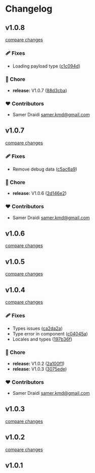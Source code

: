 # Changelog


## v1.0.8

[compare changes](https://github.com/skmd87/vuetify-confirm/compare/v1.0.7...v1.0.8)

### 🩹 Fixes

- Loading payload type ([c1c094d](https://github.com/skmd87/vuetify-confirm/commit/c1c094d))

### 🏡 Chore

- **release:** V1.0.7 ([88d3cba](https://github.com/skmd87/vuetify-confirm/commit/88d3cba))

### ❤️ Contributors

- Samer Draidi <samer.kmd@gmail.com>

## v1.0.7

[compare changes](https://github.com/skmd87/vuetify-confirm/compare/v1.0.6...v1.0.7)

### 🩹 Fixes

- Remove debug data ([c5ac6a9](https://github.com/skmd87/vuetify-confirm/commit/c5ac6a9))

### 🏡 Chore

- **release:** V1.0.6 ([2d146e2](https://github.com/skmd87/vuetify-confirm/commit/2d146e2))

### ❤️ Contributors

- Samer Draidi <samer.kmd@gmail.com>

## v1.0.6

[compare changes](https://github.com/skmd87/vuetify-confirm/compare/v1.0.5...v1.0.6)

## v1.0.5

[compare changes](https://github.com/skmd87/vuetify-confirm/compare/v1.0.4...v1.0.5)

## v1.0.4

[compare changes](https://github.com/skmd87/vuetify-confirm/compare/v1.0.1...v1.0.4)

### 🩹 Fixes

- Types issues ([ca2da2a](https://github.com/skmd87/vuetify-confirm/commit/ca2da2a))
- Type error in component ([c04045a](https://github.com/skmd87/vuetify-confirm/commit/c04045a))
- Locales and types ([197b36f](https://github.com/skmd87/vuetify-confirm/commit/197b36f))

### 🏡 Chore

- **release:** V1.0.2 ([2a100f1](https://github.com/skmd87/vuetify-confirm/commit/2a100f1))
- **release:** V1.0.3 ([3075ede](https://github.com/skmd87/vuetify-confirm/commit/3075ede))

### ❤️ Contributors

- Samer Draidi <samer.kmd@gmail.com>

## v1.0.3

[compare changes](https://github.com/skmd87/vuetify-confirm/compare/v1.0.2...v1.0.3)

## v1.0.2

[compare changes](https://github.com/skmd87/vuetify-confirm/compare/v1.0.1...v1.0.2)

## v1.0.1

